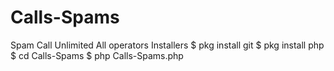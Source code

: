 # Calls-Spams
Spam Call Unlimited All operators
Installers
$ pkg install git
$ pkg install php
$ cd Calls-Spams
$ php Calls-Spams.php

